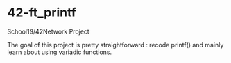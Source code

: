 # 42-ft_printf
School19/42Network Project

The goal of this project is pretty straightforward : recode printf() and mainly learn about using variadic functions.
